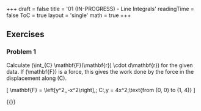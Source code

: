 +++
draft = false
title = '01 (IN-PROGRESS) - Line Integrals'
readingTime = false
ToC = true
layout = 'single'
math = true
+++

## Exercises

### Problem 1

Calculate \(\int_{C} \mathbf{F}(\mathbf{r}) \cdot d\mathbf{r}\) for the given data. If \(\mathbf{F}\) is a force, this gives the work done by the force in the displacement along \(C\).

\[
  \mathbf{F} = \left[y^2,\,-x^2\right],\; C:\,y = 4x^2\;\text{from (0, 0) to (1, 4)}
\]

{{<divider>}}
